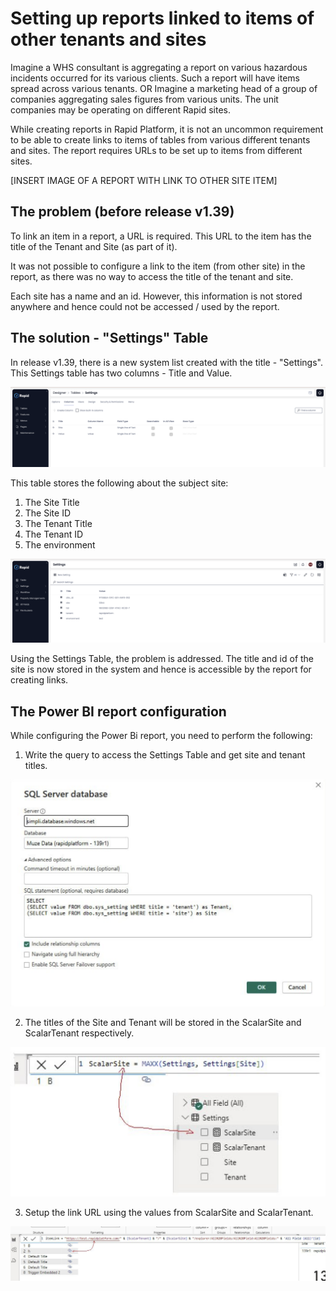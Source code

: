 # Setting up reports linked to items of other tenants and sites

Imagine a WHS consultant is aggregating a report on various hazardous incidents occurred for its various clients. Such a report will have items spread across various tenants. 
OR 
Imagine a marketing head of a group of companies aggregating sales figures from various units. The unit companies may be operating on different Rapid sites.

While creating reports in Rapid Platform, it is not an uncommon requirement to be able to create links to items of tables from various different tenants and sites. The report requires URLs to be set up to items from different sites.

[INSERT IMAGE OF A REPORT WITH LINK TO OTHER SITE ITEM]

## The problem (before release v1.39)

To link an item in a report, a URL is required. This URL to the item has the title of the Tenant and Site (as part of it). 

It was not possible to configure a link to the item (from other site) in the report, as there was no way to access the title of the tenant and site.

Each site has a name and an id. However, this information is not stored anywhere and hence could not be accessed / used by the report.

## The solution - "Settings" Table

In release v1.39, there is a new system list created with the title - "Settings". This Settings table has two columns - Title and Value. 

![Image showing columns tab in designer for Settings table](<Settings table designer.png>)

This table stores the following about the subject site:

1. The Site Title
2. The Site ID
3. The Tenant Title
4. The Tenant ID
5. The environment

![Image showing data in explorer for Settings table](<Settings table explorer.png>)

Using the Settings Table, the problem is addressed. The title and id of the site is now stored in the system and hence is accessible by the report for creating links.

## The Power BI report configuration

While configuring the Power Bi report, you need to perform the following:

1. Write the query to access the Settings Table and get site and tenant titles.

![Image showing query to fetch site and tenant titles from Settings table](<Query to get settings.png>)

2. The titles of the Site and Tenant will be stored in the ScalarSite and ScalarTenant respectively.

![Image showing ScalarSite and ScalarTenant tables](ScalarSite.png)

3. Setup the link URL using the values from ScalarSite and ScalarTenant. 

![Image showing URL for report link to item](Link.png)
